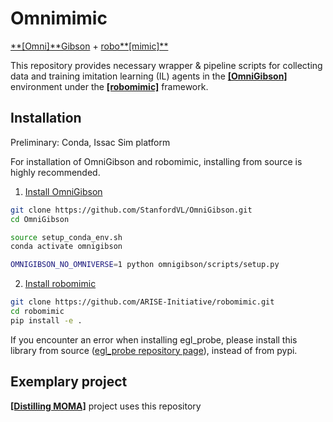 # Omnimimic
[**[Omni]**Gibson](https://behavior.stanford.edu/omnigibson/) + [robo**[mimic]**](https://robomimic.github.io/)

This repository provides necessary wrapper & pipeline scripts for collecting data and training imitation learning (IL) agents in the [**[OmniGibson]**](https://behavior.stanford.edu/omnigibson/) environment under the [**[robomimic]**](https://robomimic.github.io/) framework. 

## Installation
Preliminary: Conda, Issac Sim platform

For installation of OmniGibson and robomimic, installing from source is highly recommended.

1. [Install OmniGibson](https://behavior.stanford.edu/omnigibson/getting_started/installation.html#setup)

```bash
git clone https://github.com/StanfordVL/OmniGibson.git
cd OmniGibson

source setup_conda_env.sh
conda activate omnigibson

OMNIGIBSON_NO_OMNIVERSE=1 python omnigibson/scripts/setup.py
```

2. [Install robomimic](https://robomimic.github.io/docs/introduction/installation.html)

```bash
git clone https://github.com/ARISE-Initiative/robomimic.git
cd robomimic
pip install -e .
```

If you encounter an error when installing egl_probe, please install this library from source ([egl_probe repository page](https://github.com/StanfordVL/egl_probe)), instead of from pypi.

## Exemplary project
[**[Distilling MOMA]**](https://github.com/mj-hwang/distilling-moma/tree/main) project uses this repository